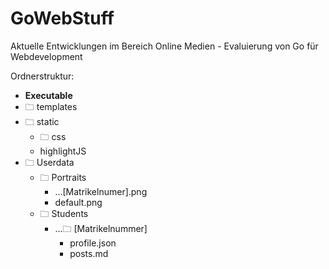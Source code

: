 # GoWebStuff
Aktuelle Entwicklungen im Bereich Online Medien - Evaluierung von Go für Webdevelopment

Ordnerstruktur:

- **Executable**
- 🗀 templates
- 🗀 static
    - 🗀 css
    - highlightJS
- 🗀 Userdata
    - 🗀 Portraits
        * ...[Matrikelnumer].png
        * default.png
    - 🗀 Students
        - ...🗀 [Matrikelnummer]
            - profile.json
            - posts.md
